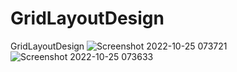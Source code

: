 # GridLayoutDesign
GridLayoutDesign
![Screenshot 2022-10-25 073721](https://user-images.githubusercontent.com/109209762/197956166-ab47f088-4bda-4177-858d-bab0ca4948f7.png)
![Screenshot 2022-10-25 073633](https://user-images.githubusercontent.com/109209762/197956178-5c3d6b74-64a1-4c6c-9673-3f2ba11a489c.png)
